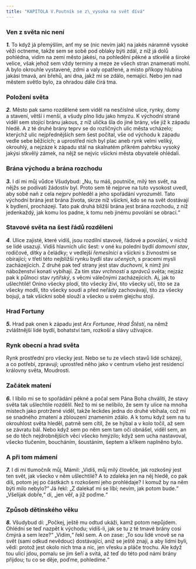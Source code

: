 ```yaml
---
title: "KAPITOLA V.Poutník se z\_vysoka na svět dívá"
---
```


### Ven z světa nic není

**_1._** To když já přemýšlím, anť my se (nic nevím jak) na jakés náramně vysoké věži octneme, takže sem se sobě pod oblaky býti zdál, z níž já dolů pohlédna, vidím na zemi město jakési, na pohledění pěkné a stkvělé a široké velice, však jehož sem vždy terminy a meze ze všech stran znamenati mohl. A bylo okrouhle vystavené, zdmi a valy opatřené, a místo příkopy hlubina jakási tmavá, ani břehů, ani dna, jakž mi se zdálo, nemající. Nebo jen nad městem světlo bylo, za ohradou dále čirá tma.

### Položení světa

**_2._** Město pak samo rozdělené sem viděl na nesčíslné ulice, rynky, domy a stavení, větší i menší, a všudy plno lidu jako hmyzu. K východní straně viděl sem stojící bránu jakous, z níž ulička šla do jiné brány, vše již k západu hledě. A z té druhé brány teprv se do rozličných ulic města vcházelo; kterýchž ulic nejpřednějších sem šest počítal, vše od východu k západu vedle sebe běžících; a uprostřed nich byl plac aneb rynk velmi veliký, okrouhlý, a nejzáze k západu stál na skalnatém příkrém pahrbku vysoký jakýsi stkvělý zámek, na nějž se nejvíc všickni města obyvatelé ohlédali.

### Brána východu a brána rozchodu

**_3._** I dí mi můj vůdce Všudybud: „Nu, tu máš, poutníče, milý ten svět, na nějžs se podívati žádostiv byl. Proto sem tě nejprve na tuto vysokost uvedl, aby sobě naň z cela nejprv pohleděl a jeho spořádání vyrozuměl. Tato východní brána jest brána života, skrze níž všickni, kdo se na svět dostávají k bydlení, procházejí. Tato pak druhá bližší brána jest brána rozchodu, z níž jedenkaždý, jak komu los padne, k tomu neb jinému povolání se obrací.“

### Stavové světa na šest řádů rozděleni

**_4_**_._ Ulice zajisté, které vidíš, jsou rozdílní stavové, řádové a povolání, v nichž se lidé usazují. Vidíš hlavních ulic šest: v oné ku poledni bydlí _domovní stav_, rodičové, dítky a čeládky; v vedlejší _řemeslníci_ a všickni s živnostmi se obírající; v třetí této nejbližší rynku bydlí stav _učených_, s pracemi mysli zacházejících. Z druhé pak teď strany jest stav _duchovní_, k nimž jiní náboženství konati vybíhají. Za tím stav _vrchností_ a _správců_ světa; nejzáz pak k půlnoci stav _rytířský_, s věcmi válečnými zacházejících. Aj, jak to ušlechtilé! Onino všecky plodí, tito všecky živí, tito všecky učí, tito se za všecky modlí, tito všecky soudí a před neřády zachovávají, tito za všecky bojují, a tak všickni sobě slouží a všecko u svém glejchu stojí.

### Hrad Fortuny

**_5._** Hrad pak onen k západu jest _Arx Fortunae_, _Hrad Štěstí_, na němž zvláštnější lidé bydlí, bohatství tam, rozkoší a slávy užívajíce.

### Rynk obecní a hrad světa

Rynk prostřední pro všecky jest. Nebo se tu ze všech stavů lidé scházejí, a co potřebí, zpravují; uprostřed něho jako v centrum všeho jest residencí královny světa, Moudrosti.

### Začátek matení

**_6._** I líbilo mi se to spořádání pěkné a počal sem Pána Boha chváliti, že stavy světa tak ušlechtile rozdělil. Než to mi se nelíbilo, že sem ty ulice na mnoha místech jako protržené viděl, takže leckdes jedna do druhé vbíhala, což mi se snadného zmatení a zblouzení znamením zdálo. A k tomu když sem na tu okrouhlost světa hleděl, patrně sem cítil, že se hýbal a v kolo točil, až sem se závratu bál. Nebo když sem po něm sem tam oči obnášel, viděl sem, an se do těch nejdrobnějších věcí všecko hmýzilo; když sem ucha nastavoval, všecko tlučením, boucháním, šoustáním, šeptem a křikem naplněno bylo.

### A při tom mámení

**_7._** I dí mi tlumočník můj, Mámil: „Vidíš, můj milý člověče, jak rozkošný jest ten svět, jak všecko v něm ušlechtilé? A to zdaleka jen na něj hledě, co pak díš, potom jej po částkách s rozkošemi jeho prohlédaje? I komuž by na něm býti milo nebylo?“ Já řekl: „Z dalekať mi se líbí; nevím, jak potom bude.“ „Všelijak dobře,“ dí, „jen věř, a již poďme.“

### Způsob dětinského věku

**_8._** Všudybud dí: „Počkej, ještě mu odtud ukáži, kamž potom nepůjdem. Ohlédni se teď nazpět k východu; vidíš-li, jak se tu z té tmavé brány cosi čmýrá a sem leze?“ „Vidím,“ řekl sem. A on zase: „To sou lidé vnově se na svět (sami odkud nevědouc) dostávající, aniž se ještě znají, a aby lidmi byli, vědí: protož jest okolo nich tma a nic, jen vřesku a pláče trochu. Ale když tou ulicí jdou, pomalu se jim šeří a svitá, až teď do této pod námi brány přijdou; tu co se děje, poďme, pohledíme.“
